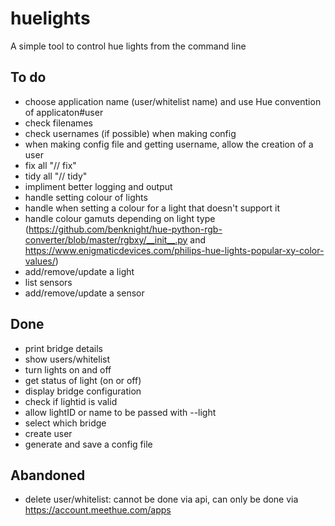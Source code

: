 # huelights

A simple tool to control hue lights from the command line

## To do
- choose application name (user/whitelist name) and use Hue convention of applicaton#user
- check filenames
- check usernames (if possible) when making config
- when making config file and getting username, allow the creation of a user
- fix all "// fix"
- tidy all "// tidy"
- impliment better logging and output
- handle setting colour of lights
- handle when setting a colour for a light that doesn't support it
- handle colour gamuts depending on light type (https://github.com/benknight/hue-python-rgb-converter/blob/master/rgbxy/__init__.py and https://www.enigmaticdevices.com/philips-hue-lights-popular-xy-color-values/)
- add/remove/update a light
- list sensors
- add/remove/update a sensor

## Done
- print bridge details
- show users/whitelist
- turn lights on and off
- get status of light (on or off)
- display bridge configuration
- check if lightid is valid
- allow lightID or name to be passed with --light
- select which bridge
- create user
- generate and save a config file

## Abandoned
- delete user/whitelist: cannot be done via api, can only be done via https://account.meethue.com/apps
